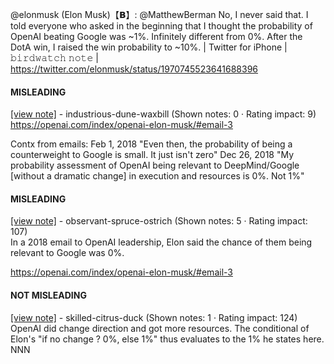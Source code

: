 @elonmusk (Elon Musk)【𝗕】: @MatthewBerman No, I never said that. I told everyone who asked in the beginning that I thought the probability of OpenAI beating Google was ~1%. Infinitely different from 0%. After the DotA win, I raised the win probability to ~10%. | Twitter for iPhone | 𝚋𝚒𝚛𝚍𝚠𝚊𝚝𝚌𝚑 𝚗𝚘𝚝𝚎 | https://twitter.com/elonmusk/status/1970745523641688396

#### MISLEADING

[[view note]](https://x.com/i/birdwatch/n/1970999351779663990) - industrious-dune-waxbill (Shown notes: 0 · Rating impact: 9)\
https://openai.com/index/openai-elon-musk/#email-3

Contx from emails: Feb 1, 2018 "Even then, the probability of being a counterweight to Google is small. It just isn't zero"
Dec 26, 2018 "My probability assessment of OpenAI being relevant to DeepMind/Google [without a dramatic change] in execution and resources is 0%. Not 1%"

#### MISLEADING

[[view note]](https://x.com/i/birdwatch/n/1970969157093982662) - observant-spruce-ostrich (Shown notes: 5 · Rating impact: 107)\
In a 2018 email to OpenAI leadership, Elon said the chance of them being relevant to Google was 0%.

https://openai.com/index/openai-elon-musk/#email-3

#### NOT MISLEADING

[[view note]](https://x.com/i/birdwatch/n/1971021433301065949) - skilled-citrus-duck (Shown notes: 1 · Rating impact: 124)\
OpenAI did change direction and got more resources. The conditional of Elon's "if no change ? 0%, else 1%" thus evaluates to the 1% he states here. NNN
